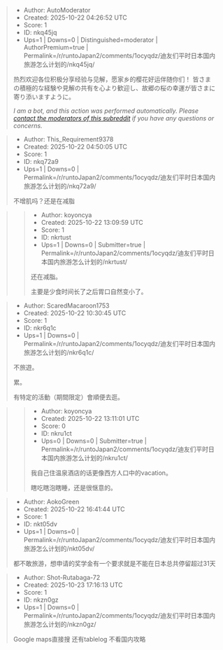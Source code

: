 > - Author: AutoModerator
> - Created: 2025-10-22 04:26:52 UTC
> - Score: 1
> - ID: nkq45jq
> - Ups=1 | Downs=0 | Distinguished=moderator | AuthorPremium=true | Permalink=/r/runtoJapan2/comments/1ocyqdz/迪友们平时日本国内旅游怎么计划的/nkq45jq/
>
> 热烈欢迎各位积极分享经验与见解，愿家乡的樱花好运伴随你们！
> 皆さまの積極的な経験や見解の共有を心より歓迎し、故郷の桜の幸運が皆さまに寄り添いますように。
> 
> *I am a bot, and this action was performed automatically. Please [contact the moderators of this subreddit](/message/compose/?to=/r/runtoJapan2) if you have any questions or concerns.*

> - Author: This_Requirement9378
> - Created: 2025-10-22 04:50:05 UTC
> - Score: 1
> - ID: nkq72a9
> - Ups=1 | Downs=0 | Permalink=/r/runtoJapan2/comments/1ocyqdz/迪友们平时日本国内旅游怎么计划的/nkq72a9/
>
> 不增肌吗？还是在减脂

>> - Author: koyoncya
>> - Created: 2025-10-22 13:09:59 UTC
>> - Score: 1
>> - ID: nkrtust
>> - Ups=1 | Downs=0 | Submitter=true | Permalink=/r/runtoJapan2/comments/1ocyqdz/迪友们平时日本国内旅游怎么计划的/nkrtust/
>>
>> 还在减脂。
>> 
>> 主要是少食时间长了之后胃口自然变小了。

> - Author: ScaredMacaroon1753
> - Created: 2025-10-22 10:30:45 UTC
> - Score: 1
> - ID: nkr6q1c
> - Ups=1 | Downs=0 | Permalink=/r/runtoJapan2/comments/1ocyqdz/迪友们平时日本国内旅游怎么计划的/nkr6q1c/
>
> 不旅遊。
> 
> 累。
> 
> 有特定的活動（期間限定）會順便去逛。

>> - Author: koyoncya
>> - Created: 2025-10-22 13:11:01 UTC
>> - Score: 0
>> - ID: nkru1ct
>> - Ups=0 | Downs=0 | Submitter=true | Permalink=/r/runtoJapan2/comments/1ocyqdz/迪友们平时日本国内旅游怎么计划的/nkru1ct/
>>
>> 我自己住温泉酒店的话更像西方人口中的vacation。
>> 
>> 瞎吃瞎泡瞎睡，还是很惬意的。

> - Author: AokoGreen
> - Created: 2025-10-22 16:41:44 UTC
> - Score: 1
> - ID: nkt05dv
> - Ups=1 | Downs=0 | Permalink=/r/runtoJapan2/comments/1ocyqdz/迪友们平时日本国内旅游怎么计划的/nkt05dv/
>
> 都不敢旅游，想申请的奖学金有一个要求就是不能在日本总共停留超过31天

> - Author: Shot-Rutabaga-72
> - Created: 2025-10-23 17:16:13 UTC
> - Score: 1
> - ID: nkzn0gz
> - Ups=1 | Downs=0 | Permalink=/r/runtoJapan2/comments/1ocyqdz/迪友们平时日本国内旅游怎么计划的/nkzn0gz/
>
> Google maps直接搜 还有tablelog 不看国内攻略
